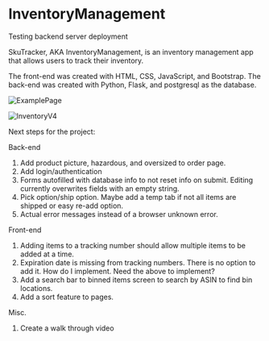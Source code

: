 
# InventoryManagement
Testing backend server deployment


SkuTracker, AKA InventoryManagement, is an inventory management app that allows users to track their inventory. 

The front-end was created with HTML, CSS, JavaScript, and Bootstrap. The back-end was created with Python, Flask, and postgresql as the database. 

![ExamplePage](https://user-images.githubusercontent.com/66417986/120581300-93912200-c3f8-11eb-9074-d19aa8c2c03f.png)

![InventoryV4](https://user-images.githubusercontent.com/66417986/121511796-0846fc00-c9b7-11eb-90af-26fab959c0f0.jpg)


Next steps for the project:

Back-end

1. Add product picture, hazardous, and oversized to order page. 
2. Add login/authentication
3. Forms autofilled with database info to not reset info on submit. Editing currently overwrites fields with an empty string.
4. Pick option/ship option. Maybe add a temp tab if not all items are shipped or easy re-add option.
5. Actual error messages instead of a browser unknown error. 

Front-end
1. Adding items to a tracking number should allow multiple items to be added at a time. 
2. Expiration date is missing from tracking numbers. There is no option to add it. How do I implement. Need the above to implement?
3. Add a search bar to binned items screen to search by ASIN to find bin locations. 
4. Add a sort feature to pages. 

Misc.
1. Create a walk through video

